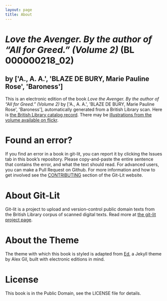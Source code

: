 ```yaml
---
layout: page
title: About
---
```


# _Love the Avenger. By the author of “All for Greed.” (Volume 2)_ (BL 000000218_02)

## by ['A., A. A.', 'BLAZE DE BURY, Marie Pauline Rose', 'Baroness']

This is an electronic edition of the book _Love the Avenger. By the author of “All for Greed.” (Volume 2)_ by ['A., A. A.', 'BLAZE DE BURY, Marie Pauline Rose', 'Baroness'], automatically generated from a British Library scan. Here is [the British Library catalog record](http://explore.bl.uk/primo_library/libweb/action/search.do?cs=frb&doc=BLL01000000218_02&dscnt=1&scp.scps=scope:(BLCONTENT)&frbg=&tab=local_tab&srt=rank&ct=search&mode=Basic&dum=true&tb=t&indx=1&vl(freeText0)=000000218_02&fn=search&vid=BLVU1). There may be [illustrations from the volume available on flickr](https://www.flickr.com/photos/britishlibrary/tags/sysnum000000218_02).

# Found an error?
If you find an error in a book in git-lit, you can report it by clicking the Issues tab in this book’s repository. Please copy-and-paste the entire sentence that contains the error, and what the text should read. For advanced users, you can make a Pull Request on Github.  For more information and how to get involved see the [CONTRIBUTING](http://git-lit.github.io/#contributing) section of the Git-Lit website.

# About Git-Lit
Git-lit is a project to upload and version-control public domain texts from the British Library corpus of scanned digital texts. Read more at [the git-lit project page](https://github.com/Git-Lit/git-lit).

# About the Theme
The theme with which this book is styled is adapted from [Ed](https://github.com/elotroalex/ed), a Jekyll theme by Alex Gil, built with electronic editions in mind.

# License 
This book is in the Public Domain, see the LICENSE file for details. 